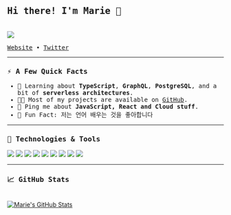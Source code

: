 <h2><samp>Hi there! I'm Marie 🎈</samp></h2>

</br>

<img src="https://media.giphy.com/media/KziKCpvrGngHbYjaUF/giphy.gif" />
<p>
  <samp>
    <a href="https://www.mariecarrere.com" target="_blank">Website</a> •
    <a href="https://twitter.com/carrere-marie" target="_blank">Twitter</a>
  </samp>
</p>

<hr>

<h3><samp>⚡️ A Few Quick Facts</samp></h3>

<ul>
<samp>
  <li>📕 Learning about <strong>TypeScript</strong>, <strong>GraphQL</strong>, <strong>PostgreSQL</strong>, and a bit of <strong>serverless architectures</strong>.</li>
  <li>👩‍💻 Most of my projects are available on <a href="https://github.com/Marie-Carrere" target="_blank">GitHub</a>.</li>
  <li>💬 Ping me about <strong>JavaScript, React and Cloud stuff</strong>.</li>
  <li>🎊 Fun Fact: 저는 언어 배우는 것을 좋아합니다</li>
</samp>
</ul>

<hr>

<h3><samp>🚀 Technologies & Tools</samp></h3>

![](https://img.shields.io/badge/macOS-Mojave-informational?style=flat&logo=apple&logoColor=white&color=be5543)
![](https://img.shields.io/badge/Editor-VScode-informational?style=flat&logo=vscode&logoColor=white&color=be5543)
![](https://img.shields.io/badge/Code-JavaScript-informational?style=flat&logo=javascript&logoColor=white&color=be5543)
![](https://img.shields.io/badge/Code-TypeScript-informational?style=flat&logo=typescript&logoColor=white&color=be5543)
![](https://img.shields.io/badge/Code-React-informational?style=flat&logo=react&logoColor=white&color=be5543)
![](https://img.shields.io/badge/Code-Node-informational?style=flat&logo=node.js&logoColor=white&color=be5543)
![](https://img.shields.io/badge/Code-GraphQL-informational?style=flat&logo=graphql&logoColor=white&color=be5543)
![](https://img.shields.io/badge/Tools-MongoDB-informational?style=flat&logo=mongodb&logoColor=white&color=be5543)
![](https://img.shields.io/badge/Tools-PostgreSQL-informational?style=flat&logo=postgresql&logoColor=white&color=be5543)

<hr>

 <h3><samp>&#x1f4c8; GitHub Stats</samp></h3>
 
 </br>

<a href="https://github.com/Marie-Carrere/Marie-Carrere">
  <img align="center" src="https://github-readme-stats.vercel.app/api?username=Marie-Carrere&show_icons=true&hide=stars&line_height=27&count_private=true&title_color=be5543&text_color=5B5B5B&icon_color=be5543&bg_color=ffff" alt="Marie's GitHub Stats" />
</a>



<!-- Resources -->
<!-- GitHub Stats: https://github.com/anuraghazra/github-readme-stats -->
<!-- Shields: https://shields.io/ -->
<!-- Awesome GitHub Profile README: https://github.com/abhisheknaiidu/awesome-github-profile-readme -->
